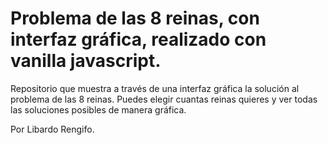 # Problema de las 8 reinas, con interfaz gráfica, realizado con vanilla javascript.
Repositorio que muestra a través de una interfaz gráfica la solución al problema de las 8 reinas.
Puedes elegir cuantas reinas quieres y ver todas las soluciones posibles de manera gráfica.

Por Libardo Rengifo.
